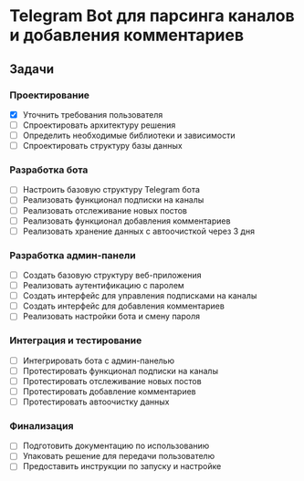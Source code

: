 # Telegram Bot для парсинга каналов и добавления комментариев

## Задачи

### Проектирование
- [x] Уточнить требования пользователя
- [ ] Спроектировать архитектуру решения
- [ ] Определить необходимые библиотеки и зависимости
- [ ] Спроектировать структуру базы данных

### Разработка бота
- [ ] Настроить базовую структуру Telegram бота
- [ ] Реализовать функционал подписки на каналы
- [ ] Реализовать отслеживание новых постов
- [ ] Реализовать функционал добавления комментариев
- [ ] Реализовать хранение данных с автоочисткой через 3 дня

### Разработка админ-панели
- [ ] Создать базовую структуру веб-приложения
- [ ] Реализовать аутентификацию с паролем
- [ ] Создать интерфейс для управления подписками на каналы
- [ ] Создать интерфейс для добавления комментариев
- [ ] Реализовать настройки бота и смену пароля

### Интеграция и тестирование
- [ ] Интегрировать бота с админ-панелью
- [ ] Протестировать функционал подписки на каналы
- [ ] Протестировать отслеживание новых постов
- [ ] Протестировать добавление комментариев
- [ ] Протестировать автоочистку данных

### Финализация
- [ ] Подготовить документацию по использованию
- [ ] Упаковать решение для передачи пользователю
- [ ] Предоставить инструкции по запуску и настройке
